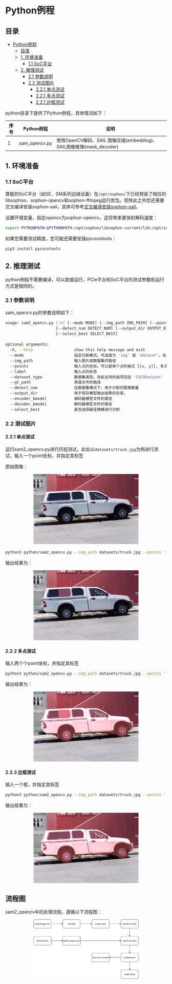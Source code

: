 # Python例程

## 目录

- [Python例程](#python例程)
  - [目录](#目录)
  - [1. 环境准备](#1-环境准备)
    - [1.1 SoC平台](#11-SoC平台)
  - [2. 推理测试](#2-推理测试)
    - [2.1 参数说明](#21-参数说明)
    - [2.2 测试图片](#22-测试图片)
      - [2.2.1 单点测试](#221-单点测试)
      - [2.2.1 多点测试](#222-多点测试)
      - [2.2.1 边框测试](#223-边框测试)

python目录下提供了Python例程，具体情况如下：

| 序号 | Python例程    | 说明                                                                 |
| ---- | ------------- | -------------------------------------------------------------------- |
| 1    | sam_opencv.py | 使用OpenCV解码、SAIL 图像压缩(embedding)、SAIL图像推理(mask_decoder) |

## 1. 环境准备

### 1.1 SoC平台

算能的SoC平台（如SE、SM系列边缘设备）在`/opt/sophon/`下已经预装了相应的libsophon、sophon-opencv和sophon-ffmpeg运行库包。但除此之外您还需要交叉编译安装sophon-sail，具体可参考[交叉编译安装sophon-sail](../../../docs/Environment_Install_Guide.md#42-交叉编译安装sophon-sail)。

设置环境变量，指定opencv为sophon-opencv，这将带来更快的解码速度：
```bash
export PYTHONPATH=$PYTHONPATH:/opt/sophon/libsophon-current/lib:/opt/sophon/sophon-opencv-latest/opencv-python/
```

如果您需要测试精度，您可能还需要安装pycocotools：
```bash
pip3 install pycocotools
```

## 2. 推理测试
python例程不需要编译，可以直接运行，PCIe平台和SoC平台的测试参数和运行方式是相同的。
### 2.1 参数说明
sam_opencv.py的参数说明如下：
```bash
usage: sam2_opencv.py [-h] [--mode MODE] [--img_path IMG_PATH] [--points POINTS] [--label LABEL] [--dataset_type DATASET_TYPE] [--gt_path GT_PATH]
                      [--detect_num DETECT_NUM] [--output_dir OUTPUT_DIR] [--encoder_bmodel ENCODER_BMODEL] [--decoder_bmodel DECODER_BMODEL]
                      [--select_best SELECT_BEST]

optional arguments:
  -h, --help                  show this help message and exit
  --mode                      指定分割模式。可选值为 'img' 或 'dataset'。在 'img' 模式下，需要提供图片路径(img_path)、坐标点 (points) 和标签 (label)；在 'dataset' 模式下，需要提供图片路径 (img_path)、数据集类型 (dataset_type) 和真值路径 (gt_path)。
  --img_path                  输入图片或数据集的路径
  --points                    输入点的坐标。可以是单个点的格式 [[x, y]], 多点的格式[[x1, y1], [x2, y2]] 或者矩形框的格式 [[x1, y1, w, h]]（类似于COCO数据集的边界框格式）
  --label                     输入点的标签
  --dataset_type              数据集类型。目前支持的选项包括 'COCODataset'
  --gt_path                   真值文件的路径
  --detect_num                在数据集模式下，用于分割的图像数量
  --output_dir                用于保存模型输出结果的目录。
  --encoder_bmodel            编码器模型文件的路径
  --decoder_bmodel            解码器模型文件的路径
  --select_best               是否选择最佳掩模进行分割
```
### 2.2 测试图片

#### 2.2.1 单点测试 
运行sam2_opencv.py进行历程测试，此处以`datasets/truck.jpg`为例进行测试，输入一个point坐标，并指定其标签

原始图像：

<div style="text-align: center;">
  <img src="../pics/truck.jpg" alt="web1" style="width: 65%;">
</div>

```bash
python3 python/sam2_opencv.py --img_path datasets/truck.jpg --points '[[500, 375]]' --label 1 --encoder_bmodel models/BM1688/image_encoder/sam2_encoder_f16_1b_2core.bmodel --decoder_bmodel models/BM1688/image_decoder/sam2_decoder_f16_1b_2core.bmodel
```
输出结果为：
<div style="text-align: center;">
  <img src="../pics/truck1.jpg" alt="web1" style="width: 65%;">
</div>

#### 2.2.2 多点测试 
输入两个个point坐标，并指定其标签
```bash
python3 python/sam2_opencv.py --img_path datasets/truck.jpg --points '[[500, 375], [345, 300]]' --label 1 --encoder_bmodel models/BM1688/image_encoder/sam2_encoder_f16_1b_2core.bmodel --decoder_bmodel models/BM1688/image_decoder/sam2_decoder_f16_1b_2core.bmodel
```

输出结果为：
<div style="text-align: center;">
  <img src="../pics/truck2.jpg" alt="web1" style="width: 65%;">
</div>

#### 2.2.3 边框测试 
输入一个框，并指定其标签
```bash
python3 python/sam2_opencv.py --img_path datasets/truck.jpg --points '[[500, 375, 200, 200]]' --label 1 --encoder_bmodel models/BM1688/image_encoder/sam2_encoder_f16_1b_2core.bmodel --decoder_bmodel models/BM1688/image_decoder/sam2_decoder_f16_1b_2core.bmodel
```

输出结果为：
<div style="text-align: center;">
  <img src="../pics/truck3.jpg" alt="web1" style="width: 65%;">
</div>

## 流程图
sam2_opencv中的处理流程，遵循以下流程图：
<div style="text-align: center;">
  <img src="../pics/sam2_image_pipeline.jpg" alt="web1" style="width: 65%;">
</div>